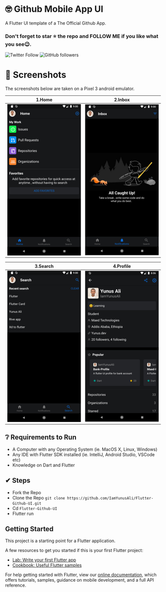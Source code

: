 # 🤓 Github Mobile App UI

A Flutter UI template of a The Official Github App.

### Don't forget to star ⭐ the repo and FOLLOW ME if you like what you see😉.


![Twitter Follow](https://img.shields.io/twitter/follow/IamYunusAli?style=social) ![GitHub followers](https://img.shields.io/github/followers/iamyunusali?style=social) 


# 📸 Screenshots
The screenshots below are taken on a Pixel 3 android emulator.

| 1.Home | 2.Inbox|
|------|-------|
|<img src="screenshot/Home.png" width="300">|<img src="screenshot/Inbox.png" width="300">|

| 3.Search| 4.Profile|
|------|-------|
|<img src="screenshot/search.png" width="300">|<img src="screenshot/Profile.png" width="300">|

## ❔ Requirements to Run 
- A Computer with any Operating System (ie. MacOS X, Linux, Windows)
- Any IDE with Flutter SDK installed (ie. IntelliJ, Android Studio, VSCode etc)
- Knowledge on Dart and Flutter
 
## ✔ Steps 
 + Fork the Repo
 + Clone the Repo `git clone https://github.com/IamYunusAli/Flutter-Github-UI.git`
 + Cd `Flutter-Github-UI`
 + Flutter run
 



## Getting Started

This project is a starting point for a Flutter application.

A few resources to get you started if this is your first Flutter project:

- [Lab: Write your first Flutter app](https://flutter.dev/docs/get-started/codelab)
- [Cookbook: Useful Flutter samples](https://flutter.dev/docs/cookbook)

For help getting started with Flutter, view our
[online documentation](https://flutter.dev/docs), which offers tutorials,
samples, guidance on mobile development, and a full API reference.
